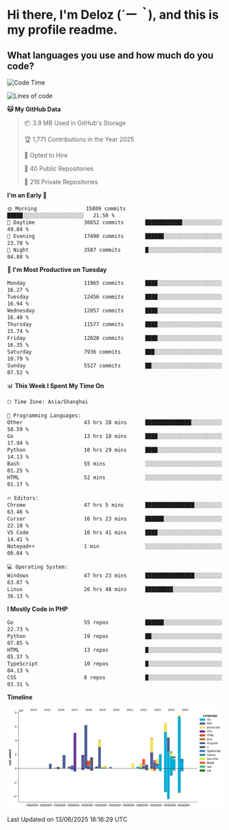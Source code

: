 # **Hi there, I'm Deloz (*´ー｀*), and this is my profile readme.**

## **What languages you use and how much do you code?**

<!--START_SECTION:waka-->
![Code Time](http://img.shields.io/badge/Code%20Time-6%2C641%20hrs%2052%20mins-blue)

![Lines of code](https://img.shields.io/badge/From%20Hello%20World%20I%27ve%20Written-60.8%20million%20lines%20of%20code-blue)

**🐱 My GitHub Data** 

> 📦 3.9 MB Used in GitHub's Storage 
 > 
> 🏆 1,771 Contributions in the Year 2025
 > 
> 💼 Opted to Hire
 > 
> 📜 40 Public Repositories 
 > 
> 🔑 216 Private Repositories 
 > 
**I'm an Early 🐤** 

```text
🌞 Morning                15809 commits       █████░░░░░░░░░░░░░░░░░░░░   21.50 % 
🌆 Daytime                36652 commits       ████████████░░░░░░░░░░░░░   49.84 % 
🌃 Evening                17490 commits       ██████░░░░░░░░░░░░░░░░░░░   23.78 % 
🌙 Night                  3587 commits        █░░░░░░░░░░░░░░░░░░░░░░░░   04.88 % 
```
📅 **I'm Most Productive on Tuesday** 

```text
Monday                   11965 commits       ████░░░░░░░░░░░░░░░░░░░░░   16.27 % 
Tuesday                  12456 commits       ████░░░░░░░░░░░░░░░░░░░░░   16.94 % 
Wednesday                12057 commits       ████░░░░░░░░░░░░░░░░░░░░░   16.40 % 
Thursday                 11577 commits       ████░░░░░░░░░░░░░░░░░░░░░   15.74 % 
Friday                   12020 commits       ████░░░░░░░░░░░░░░░░░░░░░   16.35 % 
Saturday                 7936 commits        ███░░░░░░░░░░░░░░░░░░░░░░   10.79 % 
Sunday                   5527 commits        ██░░░░░░░░░░░░░░░░░░░░░░░   07.52 % 
```


📊 **This Week I Spent My Time On** 

```text
🕑︎ Time Zone: Asia/Shanghai

💬 Programming Languages: 
Other                    43 hrs 28 mins      ███████████████░░░░░░░░░░   58.59 % 
Go                       13 hrs 18 mins      ████░░░░░░░░░░░░░░░░░░░░░   17.94 % 
Python                   10 hrs 29 mins      ████░░░░░░░░░░░░░░░░░░░░░   14.13 % 
Bash                     55 mins             ░░░░░░░░░░░░░░░░░░░░░░░░░   01.25 % 
HTML                     52 mins             ░░░░░░░░░░░░░░░░░░░░░░░░░   01.17 % 

🔥 Editors: 
Chrome                   47 hrs 5 mins       ████████████████░░░░░░░░░   63.46 % 
Cursor                   16 hrs 23 mins      ██████░░░░░░░░░░░░░░░░░░░   22.10 % 
VS Code                  10 hrs 41 mins      ████░░░░░░░░░░░░░░░░░░░░░   14.41 % 
Notepad++                1 min               ░░░░░░░░░░░░░░░░░░░░░░░░░   00.04 % 

💻 Operating System: 
Windows                  47 hrs 23 mins      ████████████████░░░░░░░░░   63.87 % 
Linux                    26 hrs 48 mins      █████████░░░░░░░░░░░░░░░░   36.13 % 
```

**I Mostly Code in PHP** 

```text
Go                       55 repos            ██████░░░░░░░░░░░░░░░░░░░   22.73 % 
Python                   19 repos            ██░░░░░░░░░░░░░░░░░░░░░░░   07.85 % 
HTML                     13 repos            █░░░░░░░░░░░░░░░░░░░░░░░░   05.37 % 
TypeScript               10 repos            █░░░░░░░░░░░░░░░░░░░░░░░░   04.13 % 
CSS                      8 repos             █░░░░░░░░░░░░░░░░░░░░░░░░   03.31 % 
```



**Timeline**

![Lines of Code chart](https://raw.githubusercontent.com/deloz/deloz/main/assets/bar_graph.png)


 Last Updated on 13/06/2025 18:16:29 UTC
<!--END_SECTION:waka-->
